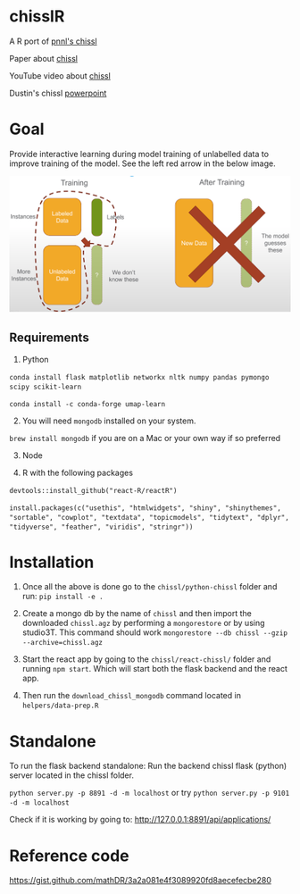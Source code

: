 # chisslR
A R port of [pnnl's chissl](https://github.com/pnnl/chissl)

Paper about [chissl](https://dl.acm.org/citation.cfm?id=3302280)

YouTube video about [chissl](https://youtu.be/VAsFlZGjL5I)

Dustin's chissl [powerpoint](https://github.com/gabefair/ChisslR/raw/master/Lookbook/ACM%20IUI%20CHISSL.pptx)


# Goal 
Provide interactive learning during model training of unlabelled data to improve training of the model. See the left red arrow in the below image.

![Interactive learning image](Lookbook/Main_Interaction.png)


## Requirements
1) Python

`conda install flask matplotlib networkx nltk numpy pandas pymongo scipy scikit-learn`

`conda install -c conda-forge umap-learn`

2) You will need `mongodb` installed on your system.

`brew install mongodb` if you are on a Mac or your own way if so preferred

3) Node

4) R with the following packages

`devtools::install_github("react-R/reactR")`

`install.packages(c("usethis", "htmlwidgets", "shiny", "shinythemes", "sortable", "cowplot", "textdata", "topicmodels", "tidytext", "dplyr", "tidyverse", "feather", "viridis", "stringr"))`

# Installation
1) Once all the above is done go to the `chissl/python-chissl` folder and run: `pip install -e .`

2) Create a mongo db by the name of `chissl` and then import the downloaded `chissl.agz` by performing a `mongorestore` or by using studio3T. This command should work `mongorestore --db chissl --gzip --archive=chissl.agz`

3) Start the react app by going to the `chissl/react-chissl/` folder and running `npm start`. Which will start both the flask backend and the react app.

4) Then run the `download_chissl_mongodb` command located in `helpers/data-prep.R`


# Standalone
To run the flask backend standalone:
Run the backend chissl flask (python) server located in the chissl folder. 

`python server.py -p 8891 -d -m localhost` or try `python server.py -p 9101 -d -m localhost`

Check if it is working by going to: http://127.0.0.1:8891/api/applications/

# Reference code
https://gist.github.com/mathDR/3a2a081e4f3089920fd8aecefecbe280


